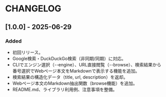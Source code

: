 # CHANGELOG

## [1.0.0] - 2025-06-29
### Added
- 初回リリース。
- Google検索・DuckDuckGo検索（非同期/同期）に対応。
- CLIでエンジン選択（--engine）、URL直接閲覧（--browse）、検索結果から番号選択でWebページ本文をMarkdownで表示する機能を追加。
- 検索結果の構造化データ（title, url, description）を返却。
- Webページ本文のMarkdown抽出関数（browse機能）を追加。
- README.md、ライブラリ利用例、注意事項を整備。
